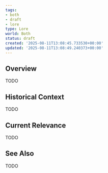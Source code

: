 ```yaml
---
tags:
- both
- draft
- lore
type: Lore
world: Both
status: draft
created: '2025-08-11T13:08:45.733530+00:00'
updated: '2025-08-11T13:08:49.240373+00:00'
---
```



## Overview

TODO
## Historical Context

TODO
## Current Relevance

TODO
## See Also

TODO

